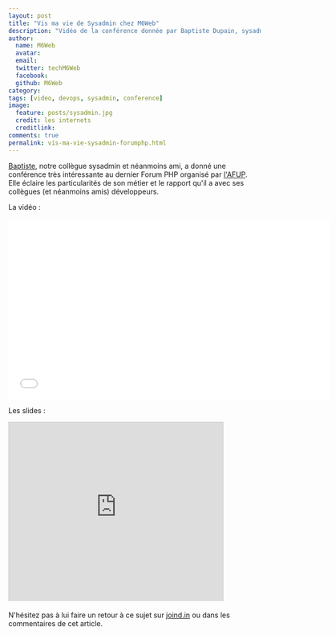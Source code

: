 ```yaml
---
layout: post
title: "Vis ma vie de Sysadmin chez M6Web"
description: "Vidéo de la conférence donnée par Baptiste Dupain, sysadmin chez M6Web, lors du Forum PHP 2013 organisé par l'AFUP."
author:
  name: M6Web
  avatar:
  email:
  twitter: techM6Web
  facebook:
  github: M6Web
category:
tags: [video, devops, sysadmin, conference]
image:
  feature: posts/sysadmin.jpg
  credit: les internets
  creditlink:
comments: true
permalink: vis-ma-vie-sysadmin-forumphp.html
---
```



[Baptiste](https://twitter.com/bdu_p), notre collègue sysadmin et néanmoins ami, a donné une conférence très intéressante au dernier Forum PHP organisé par [l'AFUP](http://www.afup.org). Elle éclaire les particularités de son métier et le rapport qu'il a avec ses collègues (et néanmoins amis) développeurs.

La vidéo :

<iframe width="640" height="360" src="//www.youtube.com/embed/RjgV1f17uZs" frameborder="0" allowfullscreen></iframe>

Les slides :

<iframe src="http://www.slideshare.net/slideshow/embed_code/28569755" width="427" height="356" frameborder="0" marginwidth="0" marginheight="0" scrolling="no" style="border:1px solid #CCC;border-width:1px 1px 0;margin-bottom:5px" allowfullscreen> </iframe>

N'hésitez pas à lui faire un retour à ce sujet sur [joind.in](https://joind.in/talk/view/9353) ou dans les commentaires de cet article.
